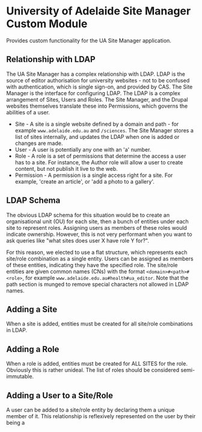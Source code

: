 # University of Adelaide Site Manager Custom Module

Provides custom functionality for the UA Site Manager application.

## Relationship with LDAP

The UA Site Manager has a complex relationship with LDAP. LDAP is the source of editor authorisation for university websites - not to be confused with authentication, which is single sign-on, and provided by CAS. The Site Manager is the interface for configuring LDAP. The LDAP is a complex arrangement of Sites, Users and Roles. The Site Manager, and the Drupal websites themselves translate these into Permissions, which governs the abilities of a user.

* Site - A site is a single website defined by a domain and path - for example `www.adelaide.edu.au` and `/sciences`. The Site Manager stores a list of sites internally, and updates the LDAP when one is added or changes are made.
* User - A user is potentially any one with an 'a' number.
* Role - A role is a set of permissions that determine the access a user has to a site. For instance, the Author role will allow a user to create content, but not publish it live to the web.
* Permission - A permission is a single access right for a site. For example, 'create an article', or 'add a photo to a gallery'.

## LDAP Schema

The obvious LDAP schema for this situation would be to create an organisational unit (OU) for each site, then a bunch of entities under each site to represent roles. Assigning users as members of these roles would indicate ownership. However, this is not very performant when you want to ask queries like "what sites does user X have role Y for?".

For this reason, we elected to use a flat structure, which represents each site/role combination as a single entity. Users can be assigned as members of these entities, indicating they have the specified role. The site/role entities are given common names (CNs) with the format `<domain>#<path>#<role>`, for example `www.adelaide.edu.au#health#ua_editor`. Note that the path section is munged to remove special characters not allowed in LDAP names.

## Adding a Site

When a site is added, entities must be created for all site/role combinations in LDAP.

## Adding a Role

When a role is added, entities must be created for ALL SITES for the role. Obviously this is rather unideal. The list of roles should be considered semi-immutable.

## Adding a User to a Site/Role

A user can be added to a site/role entity by declaring them a unique member of it. This relationship is reflexively represented on the user by their being a

